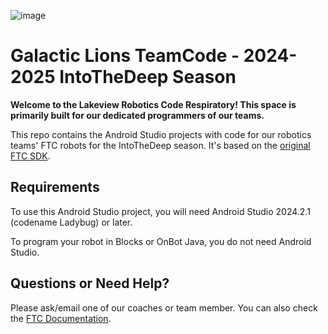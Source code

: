 ![image](https://github.com/user-attachments/assets/7d4935f0-3af9-420c-91f4-5da476c73c6f)

# Galactic Lions TeamCode - 2024-2025 IntoTheDeep Season
**Welcome to the Lakeview Robotics Code Respiratory! This space is primarily built for our dedicated programmers of our teams.**

This repo contains the Android Studio projects with code for our robotics teams' FTC robots for the IntoTheDeep season. It's based on the [original FTC SDK](https://github.com/FIRST-Tech-Challenge/FtcRobotController).

## Requirements

To use this Android Studio project, you will need Android Studio 2024.2.1 (codename Ladybug) or later.

To program your robot in Blocks or OnBot Java, you do not need Android Studio.

## Questions or Need Help?
Please ask/email one of our coaches or team member.
You can also check the [FTC Documentation](https://ftc-docs.firstinspires.org/en/latest/).
